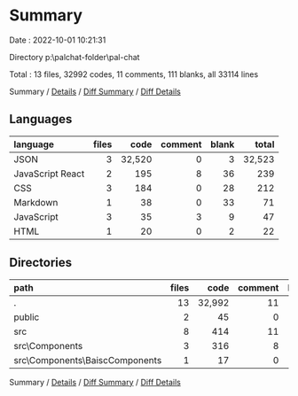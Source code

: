 # Summary

Date : 2022-10-01 10:21:31

Directory p:\\palchat-folder\\pal-chat

Total : 13 files,  32992 codes, 11 comments, 111 blanks, all 33114 lines

Summary / [Details](details.md) / [Diff Summary](diff.md) / [Diff Details](diff-details.md)

## Languages
| language | files | code | comment | blank | total |
| :--- | ---: | ---: | ---: | ---: | ---: |
| JSON | 3 | 32,520 | 0 | 3 | 32,523 |
| JavaScript React | 2 | 195 | 8 | 36 | 239 |
| CSS | 3 | 184 | 0 | 28 | 212 |
| Markdown | 1 | 38 | 0 | 33 | 71 |
| JavaScript | 3 | 35 | 3 | 9 | 47 |
| HTML | 1 | 20 | 0 | 2 | 22 |

## Directories
| path | files | code | comment | blank | total |
| :--- | ---: | ---: | ---: | ---: | ---: |
| . | 13 | 32,992 | 11 | 111 | 33,114 |
| public | 2 | 45 | 0 | 3 | 48 |
| src | 8 | 414 | 11 | 73 | 498 |
| src\\Components | 3 | 316 | 8 | 52 | 376 |
| src\\Components\\BaiscComponents | 1 | 17 | 0 | 2 | 19 |

Summary / [Details](details.md) / [Diff Summary](diff.md) / [Diff Details](diff-details.md)